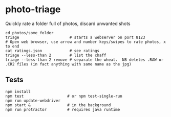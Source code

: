 photo-triage
============

Quickly rate a folder full of photos, discard unwanted shots

```
cd photos/some_folder
triage                      # starts a webserver on port 8123
# Open web browser, use arrow and number keys/swipes to rate photos, x to end
cat ratings.json            # see ratings
triage --less-than 2        # list the chaff
triage --less-than 2 remove # separate the wheat.  NB deletes .RAW or .CR2 files (in fact anything with same name as the jpg)
```

## Tests

```
npm install
npm test                   # or npm test-single-run
npm run update-webdriver
npm start &                # in the background
npm run protractor         # requires java runtime
```
